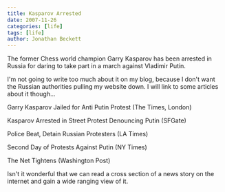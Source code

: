 ```yaml
---
title: Kasparov Arrested
date: 2007-11-26
categories: [life]
tags: [life]
author: Jonathan Beckett
---
```


The former Chess world champion Garry Kasparov has been arrested in Russia for daring to take part in a march against Vladimir Putin.

I'm not going to write too much about it on my blog, because I don't want the Russian authorities pulling my website down. I will link to some articles about it though...

Garry Kasparov Jailed for Anti Putin Protest (The Times, London)

Kasparov Arrested in Street Protest Denouncing Putin (SFGate)

Police Beat, Detain Russian Protesters (LA Times)

Second Day of Protests Against Putin (NY Times)

The Net Tightens (Washington Post)

Isn't it wonderful that we can read a cross section of a news story on the internet and gain a wide ranging view of it.